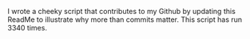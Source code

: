 I wrote a cheeky script that contributes to my Github by updating this ReadMe to illustrate why more than commits matter. This script has run 3340 times.